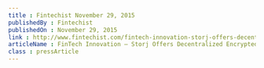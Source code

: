 ```yaml
---
title : Fintechist November 29, 2015
publishedBy : Fintechist
publishedOn : November 29, 2015
link : http://www.fintechist.com/fintech-innovation-storj-offers-decentralized-encrypted-cloud-storage/
articleName : FinTech Innovation – Storj Offers Decentralized Encrypted Cloud Storage
class : pressArticle
---
```


